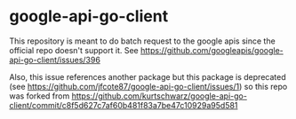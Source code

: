 # google-api-go-client

This repository is meant to do batch request to the google apis since the official repo doesn't support it. 
See https://github.com/googleapis/google-api-go-client/issues/396 

Also, this issue references another package but this package is deprecated (see https://github.com/jfcote87/google-api-go-client/issues/1) so this repo was forked from https://github.com/kurtschwarz/google-api-go-client/commit/c8f5d627c7af60b481f83a7be47c10929a95d581 
